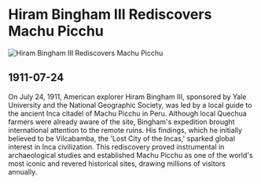 # Hiram Bingham III Rediscovers Machu Picchu

![Hiram Bingham III Rediscovers Machu Picchu](https://images.immediate.co.uk/production/volatile/sites/7/2017/01/85b.GettyImages-89863909-9a515cb.jpg?quality=90&crop=0px,0px,693px,462px&resize=693,462)

## 1911-07-24

On July 24, 1911, American explorer Hiram Bingham III, sponsored by Yale University and the National Geographic Society, was led by a local guide to the ancient Inca citadel of Machu Picchu in Peru. Although local Quechua farmers were already aware of the site, Bingham's expedition brought international attention to the remote ruins. His findings, which he initially believed to be Vilcabamba, the 'Lost City of the Incas,' sparked global interest in Inca civilization. This rediscovery proved instrumental in archaeological studies and established Machu Picchu as one of the world's most iconic and revered historical sites, drawing millions of visitors annually.
